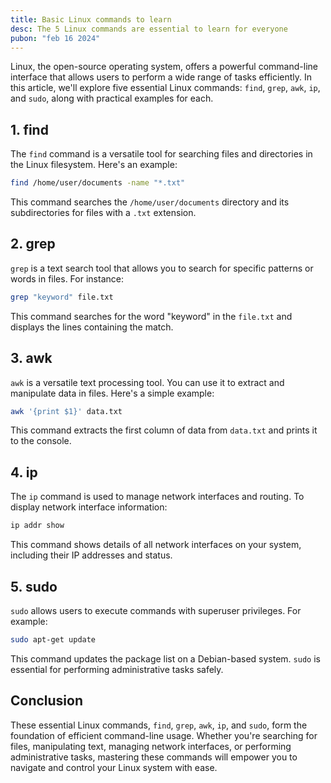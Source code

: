 ```yaml
---
title: Basic Linux commands to learn
desc: The 5 Linux commands are essential to learn for everyone
pubon: "feb 16 2024"
---
```


Linux, the open-source operating system, offers a powerful command-line interface that allows users to perform a wide range of tasks efficiently. In this article, we'll explore five essential Linux commands: `find`, `grep`, `awk`, `ip`, and `sudo`, along with practical examples for each.

## 1. find

The `find` command is a versatile tool for searching files and directories in the Linux filesystem. Here's an example:

```bash
find /home/user/documents -name "*.txt"
```

This command searches the `/home/user/documents` directory and its subdirectories for files with a `.txt` extension.

## 2. grep

`grep` is a text search tool that allows you to search for specific patterns or words in files. For instance:

```bash
grep "keyword" file.txt
```

This command searches for the word "keyword" in the `file.txt` and displays the lines containing the match.

## 3. awk

`awk` is a versatile text processing tool. You can use it to extract and manipulate data in files. Here's a simple example:

```bash
awk '{print $1}' data.txt
```

This command extracts the first column of data from `data.txt` and prints it to the console.

## 4. ip

The `ip` command is used to manage network interfaces and routing. To display network interface information:

```bash
ip addr show
```

This command shows details of all network interfaces on your system, including their IP addresses and status.

## 5. sudo

`sudo` allows users to execute commands with superuser privileges. For example:

```bash
sudo apt-get update
```

This command updates the package list on a Debian-based system. `sudo` is essential for performing administrative tasks safely.

## Conclusion

These essential Linux commands, `find`, `grep`, `awk`, `ip`, and `sudo`, form the foundation of efficient command-line usage. Whether you're searching for files, manipulating text, managing network interfaces, or performing administrative tasks, mastering these commands will empower you to navigate and control your Linux system with ease.
